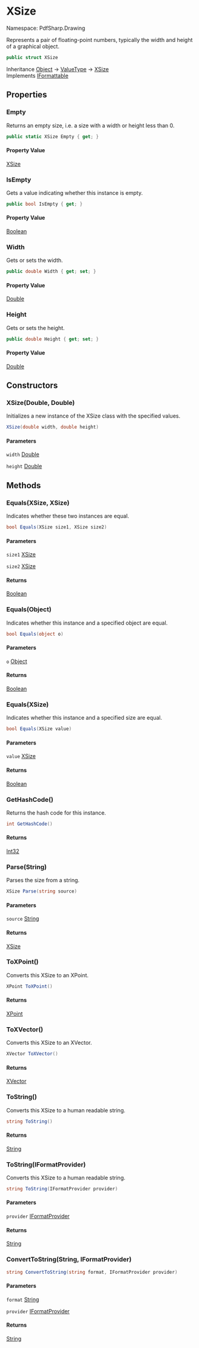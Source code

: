 # XSize

Namespace: PdfSharp.Drawing

Represents a pair of floating-point numbers, typically the width and height of a
 graphical object.

```csharp
public struct XSize
```

Inheritance [Object](https://docs.microsoft.com/en-us/dotnet/api/system.object) → [ValueType](https://docs.microsoft.com/en-us/dotnet/api/system.valuetype) → [XSize](./pdfsharp.drawing.xsize)<br>
Implements [IFormattable](https://docs.microsoft.com/en-us/dotnet/api/system.iformattable)

## Properties

### **Empty**

Returns an empty size, i.e. a size with a width or height less than 0.

```csharp
public static XSize Empty { get; }
```

#### Property Value

[XSize](./pdfsharp.drawing.xsize)<br>

### **IsEmpty**

Gets a value indicating whether this instance is empty.

```csharp
public bool IsEmpty { get; }
```

#### Property Value

[Boolean](https://docs.microsoft.com/en-us/dotnet/api/system.boolean)<br>

### **Width**

Gets or sets the width.

```csharp
public double Width { get; set; }
```

#### Property Value

[Double](https://docs.microsoft.com/en-us/dotnet/api/system.double)<br>

### **Height**

Gets or sets the height.

```csharp
public double Height { get; set; }
```

#### Property Value

[Double](https://docs.microsoft.com/en-us/dotnet/api/system.double)<br>

## Constructors

### **XSize(Double, Double)**

Initializes a new instance of the XSize class with the specified values.

```csharp
XSize(double width, double height)
```

#### Parameters

`width` [Double](https://docs.microsoft.com/en-us/dotnet/api/system.double)<br>

`height` [Double](https://docs.microsoft.com/en-us/dotnet/api/system.double)<br>

## Methods

### **Equals(XSize, XSize)**

Indicates whether these two instances are equal.

```csharp
bool Equals(XSize size1, XSize size2)
```

#### Parameters

`size1` [XSize](./pdfsharp.drawing.xsize)<br>

`size2` [XSize](./pdfsharp.drawing.xsize)<br>

#### Returns

[Boolean](https://docs.microsoft.com/en-us/dotnet/api/system.boolean)<br>

### **Equals(Object)**

Indicates whether this instance and a specified object are equal.

```csharp
bool Equals(object o)
```

#### Parameters

`o` [Object](https://docs.microsoft.com/en-us/dotnet/api/system.object)<br>

#### Returns

[Boolean](https://docs.microsoft.com/en-us/dotnet/api/system.boolean)<br>

### **Equals(XSize)**

Indicates whether this instance and a specified size are equal.

```csharp
bool Equals(XSize value)
```

#### Parameters

`value` [XSize](./pdfsharp.drawing.xsize)<br>

#### Returns

[Boolean](https://docs.microsoft.com/en-us/dotnet/api/system.boolean)<br>

### **GetHashCode()**

Returns the hash code for this instance.

```csharp
int GetHashCode()
```

#### Returns

[Int32](https://docs.microsoft.com/en-us/dotnet/api/system.int32)<br>

### **Parse(String)**

Parses the size from a string.

```csharp
XSize Parse(string source)
```

#### Parameters

`source` [String](https://docs.microsoft.com/en-us/dotnet/api/system.string)<br>

#### Returns

[XSize](./pdfsharp.drawing.xsize)<br>

### **ToXPoint()**

Converts this XSize to an XPoint.

```csharp
XPoint ToXPoint()
```

#### Returns

[XPoint](./pdfsharp.drawing.xpoint)<br>

### **ToXVector()**

Converts this XSize to an XVector.

```csharp
XVector ToXVector()
```

#### Returns

[XVector](./pdfsharp.drawing.xvector)<br>

### **ToString()**

Converts this XSize to a human readable string.

```csharp
string ToString()
```

#### Returns

[String](https://docs.microsoft.com/en-us/dotnet/api/system.string)<br>

### **ToString(IFormatProvider)**

Converts this XSize to a human readable string.

```csharp
string ToString(IFormatProvider provider)
```

#### Parameters

`provider` [IFormatProvider](https://docs.microsoft.com/en-us/dotnet/api/system.iformatprovider)<br>

#### Returns

[String](https://docs.microsoft.com/en-us/dotnet/api/system.string)<br>

### **ConvertToString(String, IFormatProvider)**

```csharp
string ConvertToString(string format, IFormatProvider provider)
```

#### Parameters

`format` [String](https://docs.microsoft.com/en-us/dotnet/api/system.string)<br>

`provider` [IFormatProvider](https://docs.microsoft.com/en-us/dotnet/api/system.iformatprovider)<br>

#### Returns

[String](https://docs.microsoft.com/en-us/dotnet/api/system.string)<br>
